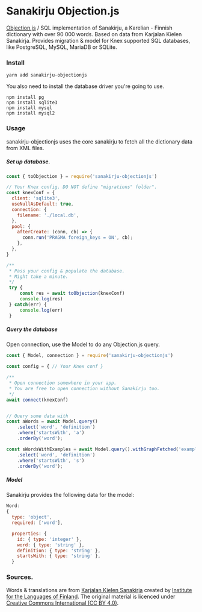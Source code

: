 # Sanakirju Objection.js

[Objection.js](https://vincit.github.io/objection.js/) / SQL implementation of Sanakirju, a Karelian - Finnish dictionary with over 90 000 words. Based on data from Karjalan Kielen Sanakirja. Provides migration & model for Knex supported SQL databases, like PostgreSQL, MySQL, MariaDB or SQLite.

### Install

`yarn add sanakirju-objectionjs`

You also need to install the database driver you're going to use.

```
npm install pg
npm install sqlite3
npm install mysql
npm install mysql2
```

### Usage

sanakirju-objectionjs uses the core sanakirju to fetch all the dictionary data from XML files. 

##### Set up database.

```javascript
const { toObjection } = require('sanakirju-objectionjs')

// Your Knex config. DO NOT define "migrations" folder".
const knexConf = {
  client: 'sqlite3',
  useNullAsDefault: true,
  connection: {
    filename: './local.db',
  },
  pool: {
    afterCreate: (conn, cb) => {
      conn.run('PRAGMA foreign_keys = ON', cb);
    },
  },
}

/**
 * Pass your config & populate the database.
 * Might take a minute.
 */
 try {
     const res = await toObjection(knexConf)
     console.log(res)
 } catch(err) {
     console.log(err)
 }

```

##### Query the database

Open connection, use the Model to do any Objection.js query.

```javascript
const { Model, connection } = require('sanakirju-objectionjs')

const config = { // Your Knex conf }

/**
 * Open connection somewhere in your app.
 * You are free to open connection without Sanakirju too.
 */
await connect(knexConf)


// Query some data with
const aWords = await Model.query()
    .select('word', 'definition')
    .where('startsWith', 'a')
    .orderBy('word');

const sWordsWithExamples = await Model.query().withGraphFetched('examples')
    .select('word', 'definition')
    .where('startsWith', 's')
    .orderBy('word');

```

##### Model

Sanakirju provides the following data for the model:

```javascript
Word:
{
  type: 'object',
  required: ['word'],

  properties: {
    id: { type: 'integer' },
    word: { type: 'string' },
    definition: { type: 'string' },
    startsWith: { type: 'string' },
  }


```

### Sources.

Words & translations are from [Karjalan Kielen Sanakirja](http://kaino.kotus.fi/cgi-bin/kks/kks_etusivu.cgi) created by [Institute for the Languages of Finland](https://www.kotus.fi/en). The original material is licenced under [Creative Commons International (CC BY 4.0)](https://creativecommons.org/licenses/by/4.0/).
